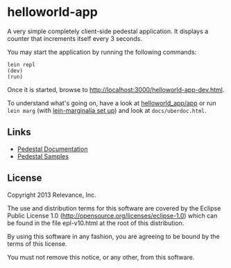 # helloworld-app

A very simple completely client-side pedestal application. It displays a
counter that increments itself every 3 seconds.

You may start the application by running the following commands:

```
lein repl
(dev)
(run)
```

Once it is started, browse to [http://localhost:3000/helloworld-app-dev.html](http://localhost:3000/helloworld-app-dev.html).

To understand what's going on, have a look at [helloworld_app/app](./app/src/helloworld_app/app.cljs)
or run `lein marg` (with [lein-marginalia set up](https://github.com/fogus/lein-marginalia/#installation))
and look at `docs/uberdoc.html`.

## Links

* [Pedestal Documentation](http://pedestal.io/documentation/)
* [Pedestal Samples](http://pedestal.io/#sample)

License
-------
Copyright 2013 Relevance, Inc.

The use and distribution terms for this software are covered by the
Eclipse Public License 1.0 (http://opensource.org/licenses/eclipse-1.0)
which can be found in the file epl-v10.html at the root of this distribution.

By using this software in any fashion, you are agreeing to be bound by
the terms of this license.

You must not remove this notice, or any other, from this software.
